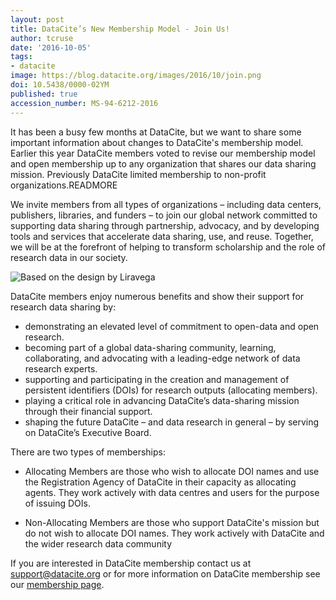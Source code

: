 ```yaml
---
layout: post
title: DataCite’s New Membership Model - Join Us!
author: tcruse
date: '2016-10-05'
tags:
- datacite
image: https://blog.datacite.org/images/2016/10/join.png
doi: 10.5438/0000-02YM
published: true
accession_number: MS-94-6212-2016
---
```

It has been a busy few months at DataCite, but we want to share some important information about changes to DataCite's membership model. Earlier this year DataCite members voted to revise our membership model and open membership up to any organization that shares our data sharing mission. Previously DataCite limited membership to non-profit organizations.READMORE

We invite members from all types of organizations – including data centers, publishers, libraries, and funders – to join our global network committed to supporting data sharing through partnership, advocacy, and by developing tools and services that accelerate data sharing, use, and reuse. Together, we will be at the forefront of helping to transform scholarship and the role of research data in our society.

![Based on the design by Liravega](/images/2016/10/join.svg)

DataCite members enjoy numerous benefits and show their support for research data sharing by:

* demonstrating an elevated level of commitment to open-data and open research.
* becoming part of a global data-sharing community, learning, collaborating, and advocating with a leading-edge network of data research experts.
* supporting and participating in the creation and management of persistent identifiers (DOIs) for research outputs (allocating members).
* playing a critical role in advancing DataCite’s data-sharing mission through their financial support.
* shaping the future DataCite – and data research in general – by serving on DataCite’s Executive Board.

There are two types of memberships:

* Allocating Members are those who wish to allocate DOI names and use the Registration Agency of DataCite in their capacity as allocating agents. They work actively with data centres and users for the purpose of issuing DOIs.

* Non-Allocating Members are those who support DataCite's mission but do not wish to allocate DOI names. They work actively with DataCite and the wider research data community

If you are interested in DataCite membership contact us at [support@datacite.org](mailto:support@datacite.org) or for more information on DataCite membership see our [membership page](https://www.datacite.org/become.html).

